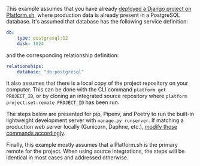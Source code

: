 This example assumes that you have already [deployed a Django project on Platform.sh](/guides/django/deploy), where production data is already present in a PostgreSQL database.
It's assumed that database has the following service definition:

```yaml {location=".platform/services.yaml"}
db:
    type: postgresql:12
    disk: 1024
```

and the corresponding relationship definition:

```yaml {location=".platform.app.yaml"}
relationships:
    database: "db:postgresql"
```

It also assumes that there is a local copy of the project repository on your computer.
This can be done with the CLI command `platform get PROJECT_ID`, or by cloning an integrated source repository where `platform project:set-remote PROJECT_ID` has been run.

The steps below are presented for pip, Pipenv, and Poetry to run the built-in lightweight development server with `manage.py runserver`. 
If matching a production web server locally (Gunicorn, Daphne, etc.), [modify those commands accordingly](/languages/python/server).

Finally, this example mostly assumes that a Platform.sh is the primary remote for the project. 
When using source integrations, the steps will be identical in most cases and addressed otherwise.
